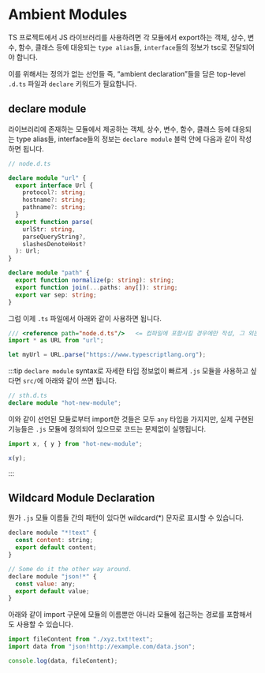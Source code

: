 # Ambient Modules

TS 프로젝트에서 JS 라이브러리를 사용하려면 각 모듈에서 export하는 객체, 상수, 변수, 함수, 클래스 등에 대응되는 `type alias`들, `interface`들의 정보가 tsc로 전달되어야 합니다.

이를 위해서는 정의가 없는 선언들 즉, “ambient declaration”들을 담은 top-level `.d.ts` 파일과 `declare` 키워드가 필요합니다.

## declare module

라이브러리에 존재하는 모듈에서 제공하는 객체, 상수, 변수, 함수, 클래스 등에 대응되는 type alias들, interface들의 정보는 `declare module` 블럭 안에 다음과 같이 작성하면 됩니다.

```ts
// node.d.ts

declare module "url" {
  export interface Url {
    protocol?: string;
    hostname?: string;
    pathname?: string;
  }
  export function parse(
    urlStr: string,
    parseQueryString?,
    slashesDenoteHost?
  ): Url;
}

declare module "path" {
  export function normalize(p: string): string;
  export function join(...paths: any[]): string;
  export var sep: string;
}
```

그럼 이제 `.ts` 파일에서 아래와 같이 사용하면 됩니다.

```ts
/// <reference path="node.d.ts"/>   <= 컴파일에 포함시킬 경우에만 작성, 그 외는 생략
import * as URL from "url";

let myUrl = URL.parse("https://www.typescriptlang.org");
```

:::tip
`declare module` syntax로 자세한 타입 정보없이 빠르게 `.js` 모듈을 사용하고 싶다면 `src/`에 아래와 같이 쓰면 됩니다.

```ts
// sth.d.ts
declare module "hot-new-module";
```

이와 같이 선언된 모듈로부터 import한 것들은 모두 `any` 타입을 가지지만, 실제 구현된 기능들은 `.js` 모듈에 정의되어 있으므로 코드는 문제없이 실행됩니다.

```ts
import x, { y } from "hot-new-module";

x(y);
```

:::

## Wildcard Module Declaration

뭔가 `.js` 모듈 이름들 간의 패턴이 있다면 wildcard(\*) 문자로 표시할 수 있습니다.

```js
declare module "*!text" {
  const content: string;
  export default content;
}

// Some do it the other way around.
declare module "json!*" {
  const value: any;
  export default value;
}
```

아래와 같이 import 구문에 모듈의 이름뿐만 아니라 모듈에 접근하는 경로를 포함해서도 사용할 수 있습니다.

```ts
import fileContent from "./xyz.txt!text";
import data from "json!http://example.com/data.json";

console.log(data, fileContent);
```
